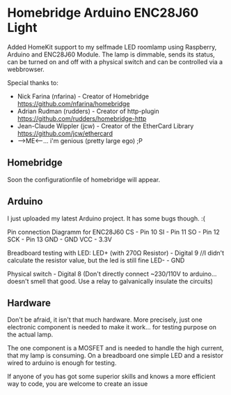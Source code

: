 # Homebridge Arduino ENC28J60 Light
  Added HomeKit support to my selfmade LED roomlamp using Raspberry, Arduino and ENC28J60 Module.
  The lamp is dimmable, sends its status, can be turned on and off with a physical switch and can be controlled via a webbrowser.
  
Special thanks to:
* Nick Farina (nfarina) - Creator of Homebridge https://github.com/nfarina/homebridge
* Adrian Rudman (rudders) - Creator of http-plugin https://github.com/rudders/homebridge-http
* Jean-Claude Wippler (jcw) - Creator of the EtherCard Library https://github.com/jcw/ethercard
* -->ME<--... i'm genious (pretty large ego) ;P
  
  
## Homebridge
  Soon the configurationfile of homebridge will appear.
  
## Arduino
  I just uploaded my latest Arduino project. It has some bugs though. :(
  
  Pin connection Diagramm for ENC28J60
  CS - Pin 10
  SI - Pin 11
  SO - Pin 12
  SCK - Pin 13
  GND - GND
  VCC - 3.3V
  
  Breadboard testing with LED:
  LED+ (with 270Ω Resistor) - Digital 9 //I didn't calculate the resistor value, but the led is still fine
  LED- - GND
  
  Physical switch - Digital 8 (Don't directly connect ~230/110V to arduino... doesn't smell that good. Use a relay to galvanically insulate the circuits)
  
  
## Hardware
  Don't be afraid, it isn't that much hardware. More precisely, just one electronic component is needed to make it work... for testing purpose on the actual lamp.
  
  The one component is a MOSFET and is needed to handle the high current, that my lamp is consuming. On a breadboard one simple LED and a resistor wired to arduino is enough for testing.
  
  
  
  If anyone of you has got some superior skills and knows a more efficient way to code, you are welcome to create an issue
